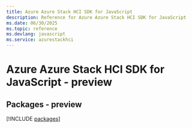 ```yaml
---
title: Azure Azure Stack HCI SDK for JavaScript
description: Reference for Azure Azure Stack HCI SDK for JavaScript
ms.date: 06/30/2025
ms.topic: reference
ms.devlang: javascript
ms.service: azurestackhci
---
```

# Azure Azure Stack HCI SDK for JavaScript - preview
## Packages - preview
[!INCLUDE [packages](azure-stack-hci-index.md)]